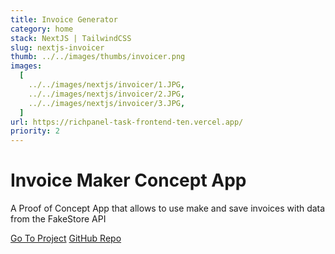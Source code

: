 ```yaml
---
title: Invoice Generator
category: home
stack: NextJS | TailwindCSS
slug: nextjs-invoicer
thumb: ../../images/thumbs/invoicer.png
images:
  [
    ../../images/nextjs/invoicer/1.JPG,
    ../../images/nextjs/invoicer/2.JPG,
    ../../images/nextjs/invoicer/3.JPG,
  ]
url: https://richpanel-task-frontend-ten.vercel.app/
priority: 2
---
```


# Invoice Maker Concept App

A Proof of Concept App that allows to use make and save invoices with data from the FakeStore API

[Go To Project](https://invoice-generator-dusky.vercel.app/)
[GitHub Repo](https://github.com/ajaytitus1386/Invoice_Generator)
